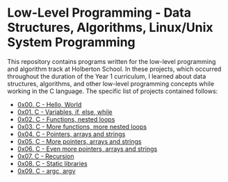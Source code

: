 # Low-Level Programming - Data Structures, Algorithms, Linux/Unix System Programming

This repository contains programs written for the low-level programming and
algorithm track at Holberton School. In these projects, which  occurred
throughout the duration of the Year 1 curriculum, I learned about data
structures, algorithms, and other low-level programming concepts while
working in the C language. The specific list of projects contained follows:

* [0x00. C - Hello, World](./0x00-hello_world)
* [0x01. C - Variables, if, else, while](./0x01-variables_if_else_while)
* [0x02. C - Functions, nested loops](./0x02-functions_nested_loops)
* [0x03. C - More functions, more nested loops](./0x03-more_functions_nested_loops)
* [0x04. C - Pointers, arrays and strings](./0x04-pointers_arrays_strings)
* [0x05. C - More pointers, arrays and strings](./0x05-pointers_arrays_strings)
* [0x06. C - Even more pointers, arrays and strings](./0x06-pointers_arrays_strings)
* [0x07. C - Recursion](./0x07-recursion)
* [0x08. C - Static libraries](./0x08-static_libraries)
* [0x09. C - argc, argv](./0x09-argc_argv)
